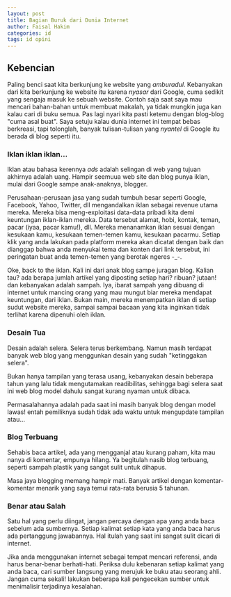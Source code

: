```yaml
---
layout: post
title: Bagian Buruk dari Dunia Internet
author: Faisal Hakim
categories: id
tags: id opini
---
```


## Kebencian

Paling benci saat kita berkunjung ke website yang *amburadul*. Kebanyakan dari kita berkunjung ke website itu karena *nyasar* dari Google, cuma sedikit yang sengaja masuk ke sebuah website. Contoh saja saat saya mau mencari bahan-bahan untuk membuat makalah, ya tidak mungkin juga kan kalau cari di buku semua. Pas lagi nyari kita pasti ketemu dengan blog-blog "cuma asal buat". Saya setuju kalau dunia internet ini tempat bebas berkreasi, tapi tolonglah, banyak tulisan-tulisan yang *nyantel* di Google itu berada di blog seperti itu.

### Iklan iklan iklan...

Iklan atau bahasa kerennya *ads* adalah selingan di web yang tujuan akhirnya adalah uang. Hampir seemuua web site dan blog punya iklan, mulai dari Google sampe anak-anaknya, blogger. 

Perusahaan-perusaan jasa yang sudah tumbuh besar seperti Google, Facebook, Yahoo, Twitter, dll mengandalkan iklan sebagai revenue utama mereka. Mereka bisa meng-exploitasi data-data pribadi kita demi keuntungan iklan-iklan mereka. Data tersebut alamat, hobi, kontak, teman, pacar (iyaa, pacar kamu!), dll. Mereka menanamkan iklan sesuai dengan kesukaan kamu, kesukaan temen-temen kamu, kesukaan pacarmu. Setiap klik yang anda lakukan pada platform mereka akan dicatat dengan baik dan dianggap bahwa anda menyukai tema dan konten dari link tersebut, ini peringatan buat anda temen-temen yang berotak ngeres -_-.

Oke, back to the iklan. Kali ini dari anak blog sampe juragan blog. Kalian tau? ada berapa jumlah artikel yang diposting setiap hari? ribuan? jutaan! dan kebanyakan adalah sampah. Iya, ibarat sampah yang dibuang di internet untuk mancing orang yang mau mungut biar mereka mendapat keuntungan, dari iklan. Bukan main, mereka menempatkan iklan di setiap sudut website mereka, sampai sampai bacaan yang kita inginkan tidak terlihat karena dipenuhi oleh iklan.

### Desain Tua

Desain adalah selera. Selera terus berkembang. Namun masih terdapat banyak web blog yang menggunkan desain yang sudah "ketinggakan selera".

Bukan hanya tampilan yang terasa usang, kebanyakan desain beberapa tahun yang lalu tidak mengutamakan readibilitas, sehingga bagi selera saat ini web blog model dahulu sangat kurang nyaman untuk dibaca.

Permasalahannya adalah pada saat ini masih banyak blog dengan model lawas! entah pemiliknya sudah tidak ada waktu untuk mengupdate tampilan atau...

### Blog Terbuang

Sehabis baca artikel, ada yang mengganjal atau kurang paham, kita mau nanya di komentar, empunya hilang. Ya begitulah nasib blog terbuang, seperti sampah plastik yang sangat sulit untuk dihapus.

Masa jaya blogging memang hampir mati. Banyak artikel dengan komentar-komentar menarik yang saya temui rata-rata berusia 5 tahunan.

### Benar atau Salah

Satu hal yang perlu diingat, jangan percaya dengan apa yang anda baca sebelum ada sumbernya. Setiap kalimat setiap kata yang anda baca harus ada pertanggung jawabannya. Hal itulah yang saat ini sangat sulit dicari di internet.

Jika anda menggunakan internet sebagai tempat mencari referensi, anda harus benar-benar berhati-hati. Periksa dulu kebenaran setiap kalimat yang anda baca, cari sumber langsung yang merujuk ke buku atau seorang ahli. Jangan cuma sekali! lakukan beberapa kali pengecekan sumber untuk menimalisir terjadinya kesalahan.